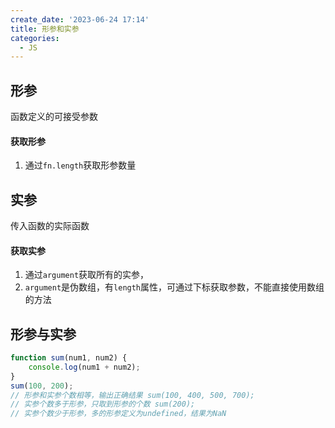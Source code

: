 ```yaml
---
create_date: '2023-06-24 17:14'
title: 形参和实参
categories:
  - JS
---
```


## 形参
函数定义的可接受参数

#### 获取形参
1. 通过`fn.length`获取形参数量


## 实参
传入函数的实际函数

#### 获取实参
1. 通过`argument`获取所有的实参，
2. `argument`是伪数组，有`length`属性，可通过下标获取参数，不能直接使用数组的方法

## 形参与实参

```js
function sum(num1, num2) { 
	console.log(num1 + num2); 
} 
sum(100, 200); 
// 形参和实参个数相等，输出正确结果 sum(100, 400, 500, 700); 
// 实参个数多于形参，只取到形参的个数 sum(200); 
// 实参个数少于形参，多的形参定义为undefined，结果为NaN
```